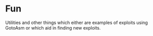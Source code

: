 # Fun

Utilities and other things which either are examples of exploits using GotoAsm or which aid in finding new exploits.
